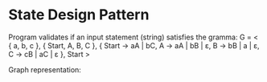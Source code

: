 # State Design Pattern
Program validates if an input statement (string) satisfies the gramma:
G = <	{ a, b, c },
  { Start, A, B, C },
  {	Start ->	aA | bC,
    A	    ->	aA | bB | ε,
    B	    ->	bB | a | ε,
    C	    ->	cB | aC | ε },
  Start >

Graph representation:
<!-- ![My Image](images/graph.jpg) -->
